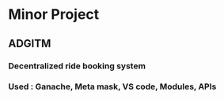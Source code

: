 # Minor Project
## ADGITM 
### Decentralized ride booking system
### Used : Ganache, Meta mask, VS code, Modules, APIs
